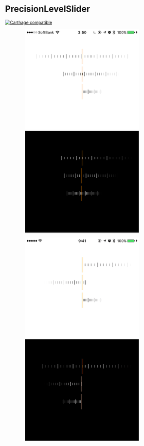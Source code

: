# PrecisionLevelSlider

[![Carthage compatible](https://img.shields.io/badge/Carthage-compatible-4BC51D.svg?style=flat)](https://github.com/Carthage/Carthage)

<p align="center">
  <img src="sample.png" width=375>
</p>

<p align="center">
  <img src="sample.gif" width=375>
</p>

